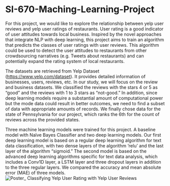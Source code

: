 # SI-670-Maching-Learning-Project
For this project, we would like to explore the relationship between yelp user reviews and yelp user ratings of restaurants. User rating is a good indicator of user attitudes towards local business. Inspired by the novel approaches that integrate NLP with deep learning, this project aims to train an algorithm that predicts the classes of user ratings with user reviews. This algorithm could be used to detect the user attitudes to restaurants from other crowdsourcing narratives (e.g. Tweets about restaurants) and can potentially expand the rating system of local restaurants. 

The datasets are retrieved from Yelp Dataset (https://www.yelp.com/dataset). It provides detailed information of businesses, users, reviews, etc. In our study, we will focus on the review and business datasets. We classified the reviews with the stars 4 or 5 as “good” and the reviews with 1 to 3 stars as “not-good.” In addition, since deep learning models require a substantial amount of computational power but the mode data could result in better outcomes, we need to find a subset of data with appropriate amounts of records. We finally chose data for the state of Pennsylvania for our project, which ranks the 6th for the count of reviews across the provided states.

Three machine learning models were trained for this project. A baseline model with Naïve Bayes Classifier and two deep learning models. Our first deep learning model is based on a regular deep learning algorithm for text data classification, with two dense layers of the algorithm ‘relu’ and the last layer of the algorithm “sigmoid.” The second model is based on the advanced deep learning algorithms specific for text data analysis, which includes a Conv1D layer, a LSTM layer and three dropout layers in addition to the three regular layers.  We compared the accuracy and mean absolute error (MAE) of three models. 
![Poster_ Classifying Yelp User Rating with Yelp User Reviews](https://user-images.githubusercontent.com/54957469/119426199-c50e3d00-bcd6-11eb-9fce-ac7690411a9a.jpg)
